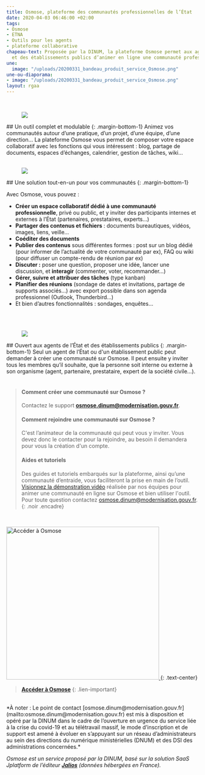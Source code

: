 ```yaml
---
title: Osmose, plateforme des communautés professionnelles de l’État
date: 2020-04-03 06:46:00 +02:00
tags:
- Osmose
- ETNA
- Outils pour les agents
- plateforme collaborative
chapeau-text: Proposée par la DINUM, la plateforme Osmose permet aux agents de l’État
  et des établissements publics d’animer en ligne une communauté professionnelle.
une:
  image: "/uploads/20200331_bandeau_produit_service_Osmose.png"
une-ou-diaporama:
- image: "/uploads/20200331_bandeau_produit_service_Osmose.png"
layout: rgaa
---
```


<br>

<figure class='image-left' style='width: 7%;'>
<img src="/uploads/swiss-army-knife_bleu.png"/>
</figure>## Un outil complet et modulable
{: .margin-bottom-1} 
Animez vos communautés autour d’une pratique, d’un projet, d’une équipe, d’une direction… La plateforme Osmose vous permet de composer votre espace collaboratif avec les fonctions qui vous intéressent : blog, partage de documents, espaces d’échanges, calendrier, gestion de tâches, wiki…
<br>
<br>



<figure class='image-left' style='width: 6%;'>
<img src="/uploads/picto-intervention.png"/>
</figure>## Une solution tout-en-un pour vos communautés
{: .margin-bottom-1}

Avec Osmose, vous pouvez :
* **Créer un espace collaboratif dédié à une communauté professionnelle**, privé ou public, et y inviter des participants internes et externes à l’État (partenaires, prestataires, experts…)
* **Partager des contenus et fichiers** : documents bureautiques, vidéos, images, liens, veille…
* **Coéditer des documents**
* **Publier des contenus** sous différentes formes : post sur un blog dédié (pour informer de l’actualité de votre communauté par ex), FAQ ou wiki (pour diffuser un compte-rendu de réunion par ex)
* **Discuter :** poser une question, proposer une idée, lancer une discussion, et **interagir** (commenter, voter, recommander...)
* **Gérer, suivre et attribuer des tâches** (type kanban)
* **Planifier des réunions** (sondage de dates et invitations, partage de supports associés…) avec export possible dans son agenda professionnel (Outlook, Thunderbird…)
* Et bien d’autres fonctionnalités : sondages, enquêtes…
<br>
<br>



<figure class='image-left' style='width: 6%;'>
<img src="/uploads/group-bleu.png"/>
</figure>## Ouvert aux agents de l’État et des établissements publics
{: .margin-bottom-1}
Seul un agent de l’État ou d'un établissement public peut demander à créer une communauté sur Osmose. Il peut ensuite y inviter tous les membres qu’il souhaite, que la personne soit interne ou externe à son organisme (agent, partenaire, prestataire, expert de la société civile…).
<br>
<br>


> #### Comment créer une communauté sur Osmose ?
> 
> Contactez le support [**osmose.dinum@modernisation.gouv.fr**](mailto:osmose.dinum@modernisation.gouv.fr).
> <br>	
> 
> #### Comment rejoindre une communauté sur Osmose ?
> 
> C'est l’animateur de la communauté qui peut vous y inviter. 
> Vous devez donc le contacter pour la rejoindre, au besoin il demandera pour vous la création d'un compte.
> <br>
> 
> #### Aides et tutoriels
> 
> Des guides et tutoriels embarqués sur la plateforme, ainsi qu’une communauté d’entraide, vous faciliteront la prise en main de l’outil. 
> <br>[Visionnez la démonstration vidéo](https://dai.ly/x7u6p1z) réalisée par nos équipes pour animer une communauté en ligne sur Osmose et bien utiliser l'outil.
> <br>Pour toute question contactez [osmose.dinum@modernisation.gouv.fr](mailto:osmose.dinum@modernisation.gouv.fr).
{: .noir .encadre}

<br>

<a href="https://osmose.numerique.gouv.fr/"><img src="/uploads/capture-osmose-home2.png" width="400" alt="Accéder à Osmose"/>
</a>
{: .text-center}
> [**Accéder à Osmose**](https://osmose.numerique.gouv.fr/)
{: .lien-important}

<br>
*À noter : Le point de contact [osmose.dinum@modernisation.gouv.fr](mailto:osmose.dinum@modernisation.gouv.fr) est mis à disposition et opéré par la DINUM dans le cadre de l’ouverture en urgence du service liée à la crise du covid-19 et au télétravail massif,  le mode d’inscription et de support est amené à évoluer en s’appuyant sur un réseau d’administrateurs au sein des directions du numérique ministérielles (DNUM) et des DSI des administrations concernées.*

*Osmose est un service proposé par la DINUM, basé sur la solution SaaS Jplatform de l’éditeur [**Jalios**](https://www.jalios.com) (données hébergées en France).*
